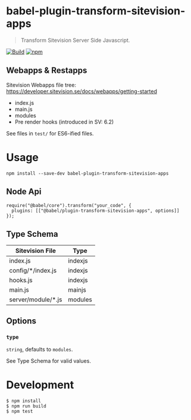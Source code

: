 # babel-plugin-transform-sitevision-apps

> Transform Sitevision Server Side Javascript.

[![Build](https://github.com/OlofFredriksson/babel-plugin-transform-sitevision-apps/workflows/Build/badge.svg)](https://github.com/OlofFredriksson/babel-plugin-transform-sitevision-apps/actions)
[![npm](https://img.shields.io/npm/v/babel-plugin-transform-sitevision-apps)](https://www.npmjs.com/package/babel-plugin-transform-sitevision-apps)

## Webapps & Restapps

Sitevision Webapps file tree: https://developer.sitevision.se/docs/webapps/getting-started

-   index.js
-   main.js
-   modules
-   Pre render hooks (introduced in SV: 6.2)

See files in `test/` for ES6-ified files.

# Usage

`npm install --save-dev babel-plugin-transform-sitevision-apps`

## Node Api

```
require("@babel/core").transform("your_code", {
  plugins: [["@babel/plugin-transform-sitevision-apps", options]]
});
```

## Type Schema

| Sitevision File     | Type    |
| ------------------- | ------- |
| index.js            | indexjs |
| config/\*/index.js  | indexjs |
| hooks.js            | indexjs |
| main.js             | mainjs  |
| server/module/\*.js | modules |

## Options

### `type`

`string`, defaults to `modules`.

See Type Schema for valid values.

# Development

```
$ npm install
$ npm run build
$ npm test
```
